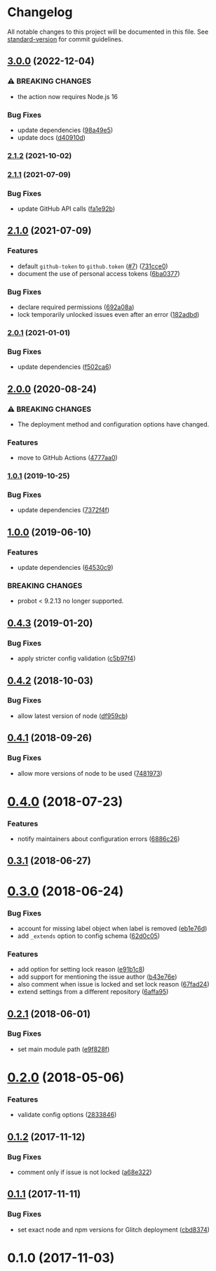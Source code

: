 # Changelog

All notable changes to this project will be documented in this file. See [standard-version](https://github.com/conventional-changelog/standard-version) for commit guidelines.

## [3.0.0](https://github.com/dessant/support-requests/compare/v2.1.2...v3.0.0) (2022-12-04)


### ⚠ BREAKING CHANGES

* the action now requires Node.js 16

### Bug Fixes

* update dependencies ([98a49e5](https://github.com/dessant/support-requests/commit/98a49e5fe14d2ac577c5040929acade12296b906))
* update docs ([d40910d](https://github.com/dessant/support-requests/commit/d40910dc927308b57f739e1208a98dc383a7c33e))

### [2.1.2](https://github.com/dessant/support-requests/compare/v2.1.1...v2.1.2) (2021-10-02)

### [2.1.1](https://github.com/dessant/support-requests/compare/v2.1.0...v2.1.1) (2021-07-09)


### Bug Fixes

* update GitHub API calls ([fa1e92b](https://github.com/dessant/support-requests/commit/fa1e92b447253f0739c784bec76cff1ffca26a74))

## [2.1.0](https://github.com/dessant/support-requests/compare/v2.0.1...v2.1.0) (2021-07-09)


### Features

* default `github-token` to `github.token` ([#7](https://github.com/dessant/support-requests/issues/7)) ([731cce0](https://github.com/dessant/support-requests/commit/731cce00ca4b42a6ffd5daf63d11386d592c6567))
* document the use of personal access tokens ([6ba0377](https://github.com/dessant/support-requests/commit/6ba0377537d5719b6b907feabd5e5e3057321cee))


### Bug Fixes

* declare required permissions ([692a08a](https://github.com/dessant/support-requests/commit/692a08a4e543e181bc7feb42e2c7c7fe1b3c9d08))
* lock temporarily unlocked issues even after an error ([182adbd](https://github.com/dessant/support-requests/commit/182adbde03cf78d5a21b696ed2023a2c3d7197c7))

### [2.0.1](https://github.com/dessant/support-requests/compare/v2.0.0...v2.0.1) (2021-01-01)


### Bug Fixes

* update dependencies ([f502ca6](https://github.com/dessant/support-requests/commit/f502ca66a0381e462f29149e7e0b41eae901fc61))

## [2.0.0](https://github.com/dessant/support-requests/compare/v1.0.1...v2.0.0) (2020-08-24)


### ⚠ BREAKING CHANGES

* The deployment method and configuration options have changed.

### Features

* move to GitHub Actions ([4777aa0](https://github.com/dessant/support-requests/commit/4777aa0377f867dbeb97eccd63414255a1fc739a))

### [1.0.1](https://github.com/dessant/support-requests/compare/v1.0.0...v1.0.1) (2019-10-25)


### Bug Fixes

* update dependencies ([7372f4f](https://github.com/dessant/support-requests/commit/7372f4f530e0c33f1d20a91ec3ee54adf137ea35))

## [1.0.0](https://github.com/dessant/support-requests/compare/v0.4.3...v1.0.0) (2019-06-10)


### Features

* update dependencies ([64530c9](https://github.com/dessant/support-requests/commit/64530c9))


### BREAKING CHANGES

* probot < 9.2.13 no longer supported.



<a name="0.4.3"></a>
## [0.4.3](https://github.com/dessant/support-requests/compare/v0.4.2...v0.4.3) (2019-01-20)


### Bug Fixes

* apply stricter config validation ([c5b97f4](https://github.com/dessant/support-requests/commit/c5b97f4))



<a name="0.4.2"></a>
## [0.4.2](https://github.com/dessant/support-requests/compare/v0.4.1...v0.4.2) (2018-10-03)


### Bug Fixes

* allow latest version of node ([df959cb](https://github.com/dessant/support-requests/commit/df959cb))



<a name="0.4.1"></a>
## [0.4.1](https://github.com/dessant/support-requests/compare/v0.4.0...v0.4.1) (2018-09-26)


### Bug Fixes

* allow more versions of node to be used ([7481973](https://github.com/dessant/support-requests/commit/7481973))



<a name="0.4.0"></a>
# [0.4.0](https://github.com/dessant/support-requests/compare/v0.3.1...v0.4.0) (2018-07-23)


### Features

* notify maintainers about configuration errors ([6886c26](https://github.com/dessant/support-requests/commit/6886c26))



<a name="0.3.1"></a>
## [0.3.1](https://github.com/dessant/support-requests/compare/v0.3.0...v0.3.1) (2018-06-27)



<a name="0.3.0"></a>
# [0.3.0](https://github.com/dessant/support-requests/compare/v0.2.1...v0.3.0) (2018-06-24)


### Bug Fixes

* account for missing label object when label is removed ([eb1e76d](https://github.com/dessant/support-requests/commit/eb1e76d))
* add `_extends` option to config schema ([62d0c05](https://github.com/dessant/support-requests/commit/62d0c05))


### Features

* add option for setting lock reason ([e91b1c8](https://github.com/dessant/support-requests/commit/e91b1c8))
* add support for mentioning the issue author ([b43e76e](https://github.com/dessant/support-requests/commit/b43e76e))
* also comment when issue is locked and set lock reason ([67fad24](https://github.com/dessant/support-requests/commit/67fad24))
* extend settings from a different repository ([6affa95](https://github.com/dessant/support-requests/commit/6affa95))



<a name="0.2.1"></a>
## [0.2.1](https://github.com/dessant/support-requests/compare/v0.2.0...v0.2.1) (2018-06-01)


### Bug Fixes

* set main module path ([e9f828f](https://github.com/dessant/support-requests/commit/e9f828f))



<a name="0.2.0"></a>
# [0.2.0](https://github.com/dessant/support-requests/compare/v0.1.2...v0.2.0) (2018-05-06)


### Features

* validate config options ([2833846](https://github.com/dessant/support-requests/commit/2833846))



<a name="0.1.2"></a>
## [0.1.2](https://github.com/dessant/support-requests/compare/v0.1.1...v0.1.2) (2017-11-12)


### Bug Fixes

* comment only if issue is not locked ([a68e322](https://github.com/dessant/support-requests/commit/a68e322))



<a name="0.1.1"></a>
## [0.1.1](https://github.com/dessant/support-requests/compare/v0.1.0...v0.1.1) (2017-11-11)


### Bug Fixes

* set exact node and npm versions for Glitch deployment ([cbd8374](https://github.com/dessant/support-requests/commit/cbd8374))



<a name="0.1.0"></a>
# 0.1.0 (2017-11-03)
